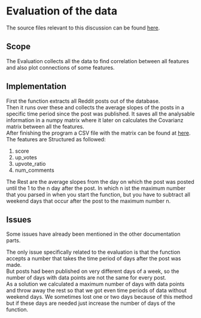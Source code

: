 # Evaluation of the data

The source files relevant to this discussion can be found [here](../../AnalyseStockData.py).

## Scope

The Evaluation collects all the data to find correlation between all features
and also plot connections of some features.

## Implementation

First the function extracts all Reddit posts out of the database.   
Then it runs over these and collects the average slopes of the posts in a 
specific time period since the post was published. 
It saves all the analysable information in a numpy matrix where it later on
calculates the Covarianz matrix between all the features.   
After finishing the program a CSV file with the matrix can be found at [here](../../res/Grafics/Covarianz.csv).  
The features are Structured as followed:

1. score
2. up_votes
3. upvote_ratio
4. num_comments

The Rest are the average slopes from the day on which the post was posted 
until the 1 to the n day after the post. In which n ist the maximum number 
that you parsed in when you start the function, but you have to subtract all
weekend days that occur after the post to the maximum number n.

## Issues

Some issues have already been mentioned in the other documentation parts.

The only issue specifically related to the evaluation is that the function 
accepts a number that takes the time period of days after the post was made.  
But posts had been published on very different days of a week, so the number of days with
data points are not the same for every post.  
As a solution we calculated a maximum number of days with
data points and throw away the rest so that we got even time periods of data
without weekend days. We sometimes lost one or two days because of this
method but if these days are needed just increase the number of days of 
the function.